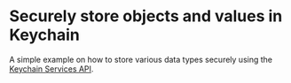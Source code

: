 # Securely store objects and values in Keychain

A simple example on how to store various data types securely using the [Keychain Services API](https://developer.apple.com/documentation/security/keychain_services).
